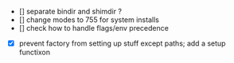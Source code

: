 - [] separate bindir and shimdir ?
- [] change modes to 755 for system installs
- [] check how to handle flags/env precedence
- [x] prevent factory from setting up stuff except paths; add a setup functixon